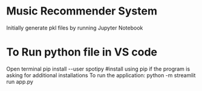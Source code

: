 # Music Recommender System

Initially generate pkl files by running Jupyter Notebook

# To Run python file in VS code
Open terminal
pip install --user spotipy
#install using pip if the program is asking for additional installations 
To run the application: python -m streamlit run app.py

 
